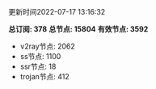 更新时间2022-07-17 13:16:32

**总订阅: 378**
**总节点: 15804**
**有效节点: 3592**
- v2ray节点: 2062
- ss节点: 1100
- ssr节点: 18
- trojan节点: 412
